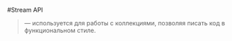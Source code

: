 
#Stream API
> — используется для работы с коллекциями, позволяя писать код в функциональном стиле.

